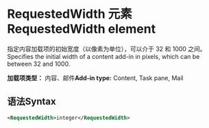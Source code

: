 # <a name="requestedwidth-element"></a><span data-ttu-id="dc443-101">RequestedWidth 元素</span><span class="sxs-lookup"><span data-stu-id="dc443-101">RequestedWidth element</span></span>

<span data-ttu-id="dc443-102">指定内容加载项的初始宽度（以像素为单位），可以介于 32 和 1000 之间。</span><span class="sxs-lookup"><span data-stu-id="dc443-102">Specifies the initial width of a content add-in in pixels, which can be between 32 and 1000.</span></span>

<span data-ttu-id="dc443-103">**加载项类型：** 内容、邮件</span><span class="sxs-lookup"><span data-stu-id="dc443-103">**Add-in type:** Content, Task pane, Mail</span></span>

## <a name="syntax"></a><span data-ttu-id="dc443-104">语法</span><span class="sxs-lookup"><span data-stu-id="dc443-104">Syntax</span></span>

```XML
<RequestedWidth>integer</RequestedWidth>
```

